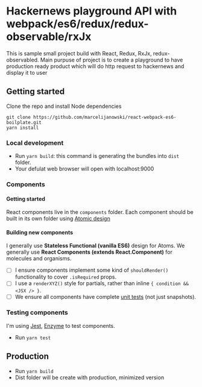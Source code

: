 # Hackernews playground API with webpack/es6/redux/redux-observable/rxJx
 
This is sample small project build with React, Redux, RxJx, redux-observabled.
Main purpuse of project is to create a playground to have production ready product which will do http request to
hackernews and display it to user

## Getting started

Clone the repo and install Node dependencies
```
git clone https://github.com/marcelijanowski/react-webpack-es6-boilplate.git
yarn install
```

### Local development

* Run `yarn build`:  this command is generating the bundles into `dist` folder.
* Your defulat web browser will open with localhost:9000

### Components

#### Getting started

React components live in the `components` folder. Each component should be built in its own folder using [Atomic design](http://atomicdesign.bradfrost.com/chapter-2/) 

#### Building new components

I generally use **Stateless Functional (vanilla ES6)** design  for Atoms. We generally use **React Components (extends React.Component)** for molecules and organisms.

- [ ] I ensure components implement some kind of `shouldRender()` functionality to cover `.isRequired` props.
- [ ] I use a `renderXYZ()` style for partials, rather than inline `{ condition && <JSX /> }`.
- [ ] We ensure all components have complete [unit tests](#testing-components) (not just snapshots).

### Testing components

I'm using [Jest](https://facebook.github.io/jest/), [Enzyme](http://airbnb.io/enzyme/) to test components.

* Run `yarn test`


## Production

* Run `yarn build`
* Dist folder will be create with production, minimized version